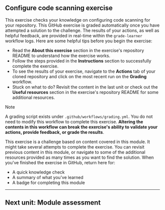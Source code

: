 ## Configure code scanning exercise

This exercise checks your knowledge on configuring code scanning for your repository.  This GitHub exercise is graded automatically once you have attempted a solution to the challenge. The results of your actions, as well as helpful feedback, are provided in real-time within the `grade-learner` workflow logs.  Here are some helpful tips before you begin the exercise: 

-   Read the **About this exercise** section in the exercise's repository README to understand how the exercise works.
-   Follow the steps provided in the **Instructions** section to successfully complete the exercise.
-   To see the results of your exercise, navigate to the **Actions** tab of your cloned repository and click on the most recent run on the **Grading** workflow.
-   Stuck on what to do? Revisit the content in the last unit or check out the **Useful resources** section in the exercise's repository README for some additional resources. 

Note

A grading script exists under `.github/workflows/grading.yml`. You do not need to modify this workflow to complete this exercise. **Altering the contents in this workflow can break the exercise's ability to validate your actions, provide feedback, or grade the results**. 

This exercise is a challenge based on content covered in this module. It might take several attempts to complete the exercise. You can revisit previous content in this module, or navigate to some of the additional resources provided as many times as you want to find the solution.  When you've finished the exercise in GitHub, return here for:

-   A quick knowledge check
-   A summary of what you've learned
-   A badge for completing this module  

___

## Next unit: Module assessment